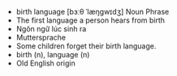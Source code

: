 - birth language [bɜːθ ˈlæŋɡwɪdʒ] Noun Phrase  
- The first language a person hears from birth  
- Ngôn ngữ lúc sinh ra  
- Muttersprache  
- Some children forget their birth language.  
- birth (n), language (n)  
- Old English origin